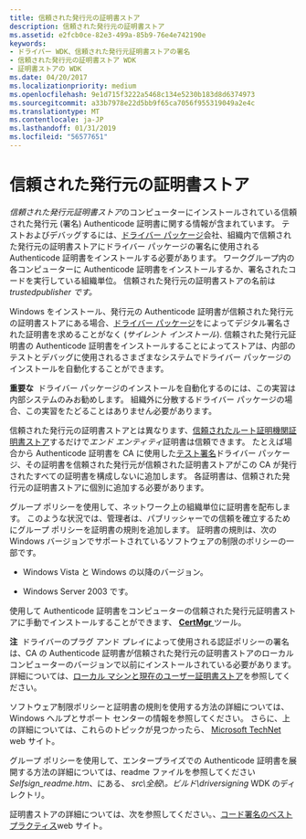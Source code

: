 ```yaml
---
title: 信頼された発行元の証明書ストア
description: 信頼された発行元の証明書ストア
ms.assetid: e2fcb0ce-82e3-499a-85b9-76e4e742190e
keywords:
- ドライバー WDK、信頼された発行元証明書ストアの署名
- 信頼された発行元の証明書ストア WDK
- 証明書ストアの WDK
ms.date: 04/20/2017
ms.localizationpriority: medium
ms.openlocfilehash: 9e1d715f3222a5468c134e5230b183d8d6374973
ms.sourcegitcommit: a33b7978e22d5bb9f65ca7056f955319049a2e4c
ms.translationtype: MT
ms.contentlocale: ja-JP
ms.lasthandoff: 01/31/2019
ms.locfileid: "56577651"
---
```

# <a name="trusted-publishers-certificate-store"></a>信頼された発行元の証明書ストア


*信頼された発行元証明書ストア*のコンピューターにインストールされている信頼された発行元 (署名) Authenticode 証明書に関する情報が含まれています。 テストおよびデバッグするには、[ドライバー パッケージ](driver-packages.md)会社、組織内で信頼された発行元の証明書ストアにドライバー パッケージの署名に使用される Authenticode 証明書をインストールする必要があります。 ワークグループ内の各コンピューターに Authenticode 証明書をインストールするか、署名されたコードを実行している組織単位。 信頼された発行元の証明書ストアの名前は*trustedpublisher です。*

Windows をインストール、発行元の Authenticode 証明書が信頼された発行元の証明書ストアにある場合、[ドライバー パッケージ](driver-packages.md)をによってデジタル署名された証明書を求めることがなく (*サイレント インストール*). 信頼された発行元証明書の Authenticode 証明書をインストールすることによってストアは、内部のテストとデバッグに使用されるさまざまなシステムでドライバー パッケージのインストールを自動化することができます。

**重要な**  ドライバー パッケージのインストールを自動化するのには、この実習は内部システムのみお勧めします。 組織外に分散するドライバー パッケージの場合、この実習をたどることはありません必要があります。

 

信頼された発行元の証明書ストアとは異なります、[信頼されたルート証明機関証明書ストア](trusted-root-certification-authorities-certificate-store.md)するだけで*エンド エンティティ*証明書は信頼できます。 たとえば場合から Authenticode 証明書を CA に使用した[テスト署名](introduction-to-test-signing.md)ドライバー パッケージ、その証明書を信頼された発行元が信頼された証明書ストアがこの CA が発行されたすべての証明書を構成しないに追加します。 各証明書は、信頼された発行元の証明書ストアに個別に追加する必要があります。

グループ ポリシーを使用して、ネットワーク上の組織単位に証明書を配布します。 このような状況では、管理者は、パブリッシャーでの信頼を確立するためにグループ ポリシーを証明書の規則を追加します。 証明書の規則は、次の Windows バージョンでサポートされているソフトウェアの制限のポリシーの一部です。

-   Windows Vista と Windows の以降のバージョン。

-   Windows Server 2003 です。

使用して Authenticode 証明書をコンピューターの信頼された発行元証明書ストアに手動でインストールすることができます、 [ **CertMgr** ](https://msdn.microsoft.com/library/windows/hardware/ff543411)ツール。

**注**  ドライバーのプラグ アンド プレイによって使用される認証ポリシーの署名は、CA の Authenticode 証明書が信頼された発行元の証明書ストアのローカル コンピューターのバージョンで以前にインストールされている必要があります。 詳細については、[ローカル マシンと現在のユーザー証明書ストア](local-machine-and-current-user-certificate-stores.md)を参照してください。

 

ソフトウェア制限ポリシーと証明書の規則を使用する方法の詳細については、Windows ヘルプとサポート センターの情報を参照してください。 さらに、上の詳細については、これらのトピックが見つかったら、 [Microsoft TechNet](https://go.microsoft.com/fwlink/p/?linkid=10111) web サイト。

グループ ポリシーを使用して、エンタープライズでの Authenticode 証明書を展開する方法の詳細については、readme ファイルを参照してください*Selfsign_readme.htm*、にある、 *src\\全般\\。ビルド\\driversigning* WDK のディレクトリ。

証明書ストアの詳細については、次を参照してください。、[コード署名のベスト プラクティス](https://go.microsoft.com/fwlink/p/?linkid=68250)web サイト。

 

 





